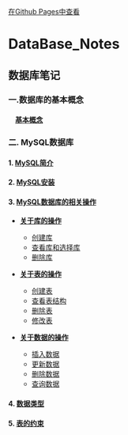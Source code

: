 [在Github Pages中查看](https://azurlin.github.io/Database_Notes)

# DataBase_Notes



## 数据库笔记


### 一.数据库的基本概念

####  &emsp;**[基本概念](bas.md)**

### 二. MySQL数据库
#### 1. [MySQL简介](bas.md/#bas1)
#### 2. [MySQL安装](install.md)
#### 3. [MySQL数据库的相关操作](op.md)
- **[关于库的操作](op.md/#1-关于库的操作)**

	- [创建库](op.md/#op1)
	- [查看库和选择库](op.md/#op2)
	- [删除库](op.md/#op3)

- **[关于表的操作](op.md/#2-关于表的操作)**
	
	- [创建表](op.md/#op4)
	- [查看表结构](op.md/#op5)
	- [删除表](op.md/#op6)
	- [修改表](op.md/#op7)

- **[关于数据的操作](op.md/#3-关于数据的操作)**

	- [插入数据](op.md/#op01)
	- [更新数据](op.md/#op02)
	- [删除数据](op.md/#op03)
	- [查询数据](select.md)

#### 4. [数据类型](datatype.md)
#### 5. [表的约束](tablecon.md)






